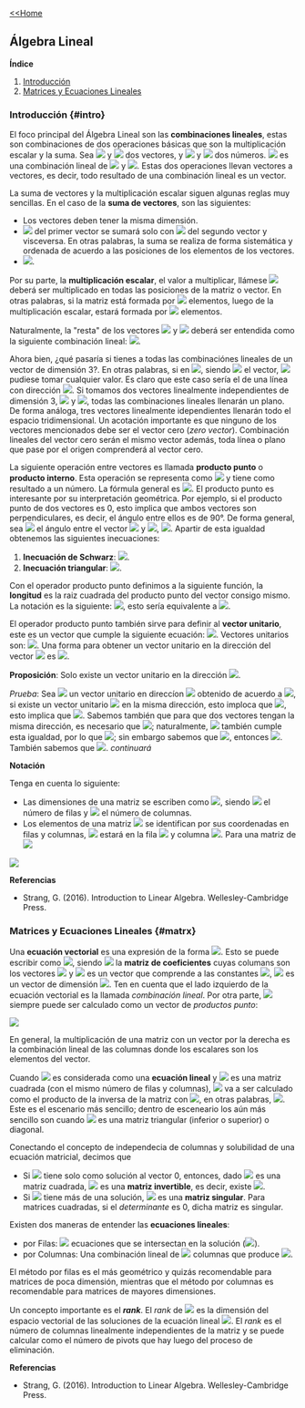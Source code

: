 [<<Home](https://francescoapg.github.io/mathbio/)

## Álgebra Lineal

**Índice**

1. [Introducción](#intro)
2. [Matrices y Ecuaciones Lineales](#matrx)

### Introducción {#intro}

El foco principal del Álgebra Lineal son las **combinaciones lineales**, estas son combinaciones de dos operaciones básicas que son la multiplicación escalar y la suma. Sea <img src="https://render.githubusercontent.com/render/math?math=\large v"> y <img src="https://render.githubusercontent.com/render/math?math=\large w"> dos vectores, y <img src="https://render.githubusercontent.com/render/math?math=\large a"> y <img src="https://render.githubusercontent.com/render/math?math=\large b"> dos números. <img src="https://render.githubusercontent.com/render/math?math=%5Clarge%20av%2Bbw"> es una combinación lineal de <img src="https://render.githubusercontent.com/render/math?math=\large v"> y <img src="https://render.githubusercontent.com/render/math?math=\large w">. Estas dos operaciones llevan vectores a vectores, es decir, todo resultado de una combinación lineal es un vector.

La suma de vectores y la multiplicación escalar siguen algunas reglas muy sencillas. En el caso de la **suma de vectores**, son las siguientes:

- Los vectores deben tener la misma dimensión.
- <img src="https://render.githubusercontent.com/render/math?math=\large a_{ij}"> del primer vector se sumará solo con <img src="https://render.githubusercontent.com/render/math?math=\large b_{ij}"> del segundo vector y visceversa. En otras palabras, la suma se realiza de forma sistemática y ordenada de acuerdo a las posiciones de los elementos de los vectores.
- <img src="https://render.githubusercontent.com/render/math?math=%5Clarge%20v%2Bw%3Dw%2Bv">.

Por su parte, la **multiplicación escalar**, el valor a multiplicar, llámese <img src="https://render.githubusercontent.com/render/math?math=\large k"> deberá ser multiplicado en todas las posiciones de la matriz o vector. En otras palabras, si la matriz está formada por <img src="https://render.githubusercontent.com/render/math?math=\large a_{ij}"> elementos, luego de la multiplicación escalar, estará formada por <img src="https://render.githubusercontent.com/render/math?math=\large ka_{ij}"> elementos.

Naturalmente, la "resta" de los vectores <img src="https://render.githubusercontent.com/render/math?math=\large v"> y <img src="https://render.githubusercontent.com/render/math?math=\large w"> deberá ser entendida como la siguiente combinación lineal: <img src="https://render.githubusercontent.com/render/math?math=%5Clarge%20v%2B(-1)w">.

Ahora bien, ¿qué pasaría si tienes a todas las combinaciónes lineales de un vector de dimensión 3?. En otras palabras, si en <img src="https://render.githubusercontent.com/render/math?math=\large c v">, siendo <img src="https://render.githubusercontent.com/render/math?math=\large v"> el vector, <img src="https://render.githubusercontent.com/render/math?math=\large c"> pudiese tomar cualquier valor. Es claro que este caso sería el de una línea con dirección <img src="https://render.githubusercontent.com/render/math?math=\large v">. Si tomamos dos vectores linealmente independientes de dimensión 3, <img src="https://render.githubusercontent.com/render/math?math=\large v"> y <img src="https://render.githubusercontent.com/render/math?math=\large w">, todas las combinaciones lineales llenarán un plano. De forma análoga, tres vectores linealmente idependientes llenarán todo el espacio tridimensional. Un acotación importante es que ninguno de los vectores mencionados debe ser el vector cero (_zero vector_). Combinación lineales del vector cero serán el mismo vector además, toda línea o plano que pase por el origen comprenderá al vector cero.

La siguiente operación entre vectores es llamada **producto punto** o **producto interno**. Esta operación se representa como <img src="https://render.githubusercontent.com/render/math?math=\large v\cdot w"> y tiene como resultado a un número. La fórmula general es <img src="https://render.githubusercontent.com/render/math?math=%5Clarge%20v_%7B11%7Dw_%7B11%7D%2B...%2Bv_%7Bij%7Dw_%7Bij%7D%2B...%2Bv_%7Bmn%7Dw_%7Bmn%7D">. El producto punto es interesante por su interpretación geométrica. Por ejemplo, si el producto punto de dos vectores es 0, esto implica que ambos vectores son perpendiculares, es decir, el ángulo entre ellos es de 90°. De forma general, sea <img src="https://render.githubusercontent.com/render/math?math=\large \theta"> el ángulo entre el vector <img src="https://render.githubusercontent.com/render/math?math=\large u"> y <img src="https://render.githubusercontent.com/render/math?math=\large v">, <img src="https://render.githubusercontent.com/render/math?math=\large cos(\theta)=(||u||||v||)^{-1}u\cdot v">. Apartir de esta igualdad obtenemos las siguientes inecuaciones:
1. **Inecuación de Schwarz**: <img src="https://render.githubusercontent.com/render/math?math=\large |u\cdot v|\leq ||u||||v||">.
2. **Inecuación triangular**: <img src="https://render.githubusercontent.com/render/math?math=\large ||u+v||\leq ||u||+||v||">.

Con el operador producto punto definimos a la siguiente función, la **longitud** es la raiz cuadrada del producto punto del vector consigo mismo. La notación es la siguiente: <img src="https://render.githubusercontent.com/render/math?math=\large ||v||=(v\cdot v)^{1/2}">, esto sería equivalente a <img src="https://render.githubusercontent.com/render/math?math=%5Clarge%20(v_1%5E2%2B...%2Bv_n%5E2)%5E%7B1%2F2%7D">.

El operador producto punto también sirve para definir al **vector unitario**, este es un vector que cumple la siguiente ecuación: <img src="https://render.githubusercontent.com/render/math?math=\large v\cdot v =1">. Vectores unitarios son: <img src="https://render.githubusercontent.com/render/math?math=%5Clarge%0A%5B1%2C0%5D%5ET%2C%5B0%2C1%5D%5ET%2C%5Bsen(%5Ctheta)%2Ccos(%5Ctheta)%5D%5ET%2C%5B1%2F2%2C1%2F2%2C1%2F2%2C1%2F2%5D%5ET">. Una forma para obtener un vector unitario en la dirección del vector <img src="https://render.githubusercontent.com/render/math?math=\large v"> es <img src="https://render.githubusercontent.com/render/math?math=\large (1/||v||)v">.

**Proposición**: Solo existe un vector unitario en la dirección <img src="https://render.githubusercontent.com/render/math?math=\large u">.

_Prueba_: Sea <img src="https://render.githubusercontent.com/render/math?math=\large v"> un vector unitario en direccíon <img src="https://render.githubusercontent.com/render/math?math=\large u"> obtenido de acuerdo a <img src="https://render.githubusercontent.com/render/math?math=\large (1/||u||)u">, si existe un vector unitario <img src="https://render.githubusercontent.com/render/math?math=\large w"> en la misma dirección, esto imploca que <img src="https://render.githubusercontent.com/render/math?math=\large v\cdot v=1=w\cdot w">, esto implica que <img src="https://render.githubusercontent.com/render/math?math=%5Clarge%0Av_1%5E2%2B...%2Bv_n%5E2%3Dw_1%5E2%2B...%2Bw_n%5E2">. Sabemos también que para que dos vectores tengan la misma dirección, es necesario que <img src="https://render.githubusercontent.com/render/math?math=\large (||u||||v||)^{-1}u\cdot v=cos(0)=1">; naturalmente, <img src="https://render.githubusercontent.com/render/math?math=\large w"> también cumple esta igualdad, por lo que <img src="https://render.githubusercontent.com/render/math?math=\large (||u||||v||)^{-1}u\cdot v =(||u||||w||)^{-1} u \cdot w">; sin embargo sabemos que <img src="https://render.githubusercontent.com/render/math?math=\large |||v||=||w||=1">, entonces <img src="https://render.githubusercontent.com/render/math?math=\large u\cdot v=u\cdot w">. También sabemos que <img src="https://render.githubusercontent.com/render/math?math=\large v\cdot w=1">. _continuará_

**Notación**

Tenga en cuenta lo siguiente:

- Las dimensiones de una matriz se escriben como <img src="https://render.githubusercontent.com/render/math?math=\large m\times n">, siendo <img src="https://render.githubusercontent.com/render/math?math=\large m"> el número de filas y <img src="https://render.githubusercontent.com/render/math?math=\large n"> el número de columnas.
- Los elementos de una matriz <img src="https://render.githubusercontent.com/render/math?math=\large A"> se identifican por sus coordenadas en filas y columnas, <img src="https://render.githubusercontent.com/render/math?math=\large a_{ij}"> estará en la fila <img src="https://render.githubusercontent.com/render/math?math=\large i"> y columna <img src="https://render.githubusercontent.com/render/math?math=\large j">. Para una matriz de <img src="https://render.githubusercontent.com/render/math?math=\large 2\times 2">

<img src="https://render.githubusercontent.com/render/math?math=%5Clarge%0A%5Cbegin%7Bbmatrix%7D%0Aa_%7B11%7D%20%26%20a_%7B12%7D%5C%5C%0Aa_%7B21%7D%26a_%7B22%7D%20%5C%5C%0A%5Cend%7Bbmatrix%7D">

**Referencias**

- Strang, G. (2016). Introduction to Linear Algebra. Wellesley-Cambridge Press.

### Matrices y Ecuaciones Lineales {#matrx}

Una **ecuación vectorial** es una expresión de la forma <img src="https://render.githubusercontent.com/render/math?math=%5Clarge%20c_1v_1%2B...%2Bc_nv_n%3Db">. Esto se puede escribir como <img src="https://render.githubusercontent.com/render/math?math=\large A c =b">, siendo <img src="https://render.githubusercontent.com/render/math?math=\large A"> la **matriz de coeficientes** cuyas columans son los vectores <img src="https://render.githubusercontent.com/render/math?math=\large v_1,...,v_n"> y <img src="https://render.githubusercontent.com/render/math?math=\large c"> es un vector que comprende a las constantes <img src="https://render.githubusercontent.com/render/math?math=\large c_1,...,c_n">, <img src="https://render.githubusercontent.com/render/math?math=\large b"> es un vector de dimensión <img src="https://render.githubusercontent.com/render/math?math=\large m\times 1">. Ten en cuenta que el lado izquierdo de la ecuación vectorial es la llamada _combinación lineal_. Por otra parte, <img src="https://render.githubusercontent.com/render/math?math=\large b"> siempre puede ser calculado como un vector de _productos punto_:

<img src="https://render.githubusercontent.com/render/math?math=%5Clarge%0A%5Cbegin%7Bbmatrix%7D%0A(row_1)%5Ccdot%20c%5C%5C%0A(row_2)%5Ccdot%20c%5C%5C%0A...%5C%5C%0A(row_m)%5Ccdot%20c%5C%5C%0A%5Cend%7Bbmatrix%7D">

En general, la multiplicación de una matriz con un vector por la derecha es la combinación lineal de las columnas donde los escalares son los elementos del vector.

Cuando <img src="https://render.githubusercontent.com/render/math?math=\large Ax=b"> es considerada como una **ecuación lineal** y <img src="https://render.githubusercontent.com/render/math?math=\large A"> es una matriz cuadrada (con el mismo número de filas y columnas), <img src="https://render.githubusercontent.com/render/math?math=\large x"> va a ser calculado como el producto de la inversa de la matriz con <img src="https://render.githubusercontent.com/render/math?math=\large b">, en otras palabras, <img src="https://render.githubusercontent.com/render/math?math=\large x=A^{-1}b">. Este es el escenario más sencillo; dentro de esceneario los aún más sencillo son cuando <img src="https://render.githubusercontent.com/render/math?math=\large A"> es una matriz triangular (inferior o superior) o diagonal.

Conectando el concepto de independecia de columnas y solubilidad de una ecuación matricial, decimos que 

- Si <img src="https://render.githubusercontent.com/render/math?math=\large Ax=0"> tiene solo como solución al vector 0, entonces, dado <img src="https://render.githubusercontent.com/render/math?math=\large A"> es una matriz cuadrada, <img src="https://render.githubusercontent.com/render/math?math=\large A"> es una **matriz invertible**, es decir, existe <img src="https://render.githubusercontent.com/render/math?math=\large A^{-1}">.
- Si <img src="https://render.githubusercontent.com/render/math?math=\large Ax=0"> tiene más de una solución, <img src="https://render.githubusercontent.com/render/math?math=\large A"> es una **matriz singular**. Para matrices cuadradas, si el _determinante_ es 0, dicha matriz es singular.

Existen dos maneras de entender las **ecuaciones lineales**:

- por Filas: <img src="https://render.githubusercontent.com/render/math?math=\large m"> ecuaciones que se intersectan en la solución (<img src="https://render.githubusercontent.com/render/math?math=\large x">).
- por Columnas: Una combinación lineal de <img src="https://render.githubusercontent.com/render/math?math=\large n"> columnas que produce <img src="https://render.githubusercontent.com/render/math?math=\large b">.

El método por filas es el más geométrico y quizás recomendable para matrices de poca dimensión, mientras que el método por columnas es recomendable para matrices de mayores dimensiones.

Un concepto importante es el _**rank**_. El _rank_ de <img src="https://render.githubusercontent.com/render/math?math=\large A"> es la dimensión del espacio vectorial de las soluciones de la ecuación lineal <img src="https://render.githubusercontent.com/render/math?math=\large Ax=0">. El _rank_ es el número de columnas linealmente independientes de la matriz y se puede calcular como el número de pivots que hay luego del proceso de eliminación.

**Referencias**

- Strang, G. (2016). Introduction to Linear Algebra. Wellesley-Cambridge Press.
